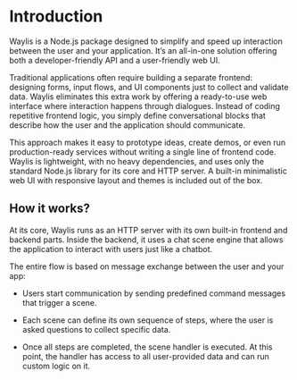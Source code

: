 # Introduction

Waylis is a Node.js package designed to simplify and speed up interaction between the user and your application. It’s an all-in-one solution offering both a developer-friendly API and a user-friendly web UI.

Traditional applications often require building a separate frontend: designing forms, input flows, and UI components just to collect and validate data. Waylis eliminates this extra work by offering a ready-to-use web interface where interaction happens through dialogues. Instead of coding repetitive frontend logic, you simply define conversational blocks that describe how the user and the application should communicate.

This approach makes it easy to prototype ideas, create demos, or even run production-ready services without writing a single line of frontend code. Waylis is lightweight, with no heavy dependencies, and uses only the standard Node.js library for its core and HTTP server. A built-in minimalistic web UI with responsive layout and themes is included out of the box.

## How it works?

At its core, Waylis runs as an HTTP server with its own built-in frontend and backend parts. Inside the backend, it uses a chat scene engine that allows the application to interact with users just like a chatbot.

The entire flow is based on message exchange between the user and your app:

-   Users start communication by sending predefined command messages that trigger a scene.

-   Each scene can define its own sequence of steps, where the user is asked questions to collect specific data.

-   Once all steps are completed, the scene handler is executed. At this point, the handler has access to all user-provided data and can run custom logic on it.

